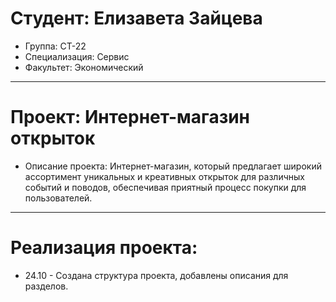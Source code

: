 # Студент: Елизавета Зайцева
- Группа: СТ-22
- Специализация: Сервис
- Факультет: Экономический
---
# Проект: Интернет-магазин открыток
- Описание проекта: Интернет-магазин, который предлагает широкий ассортимент уникальных и креативных открыток для различных событий и поводов, обеспечивая приятный процесс покупки для пользователей.
---
# Реализация проекта:
- 24.10 - Создана структура проекта, добавлены описания для разделов.